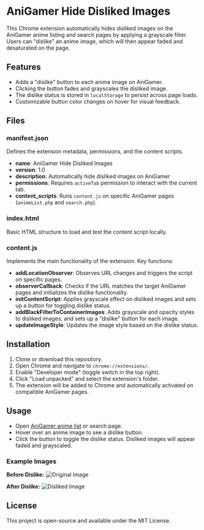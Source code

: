 # AniGamer Hide Disliked Images

This Chrome extension automatically hides disliked images on the AniGamer anime listing and search pages by applying a grayscale filter. Users can "dislike" an anime image, which will then appear faded and desaturated on the page.

## Features

- Adds a "dislike" button to each anime image on AniGamer.
- Clicking the button fades and grayscales the disliked image.
- The dislike status is stored in `localStorage` to persist across page loads.
- Customizable button color changes on hover for visual feedback.

## Files

### manifest.json
Defines the extension metadata, permissions, and the content scripts.

- **name**: AniGamer Hide Disliked Images
- **version**: 1.0
- **description**: Automatically hide disliked images on AniGamer
- **permissions**: Requires `activeTab` permission to interact with the current tab.
- **content_scripts**: Runs `content.js` on specific AniGamer pages (`animeList.php` and `search.php`).

### index.html
Basic HTML structure to load and test the content script locally.

### content.js
Implements the main functionality of the extension. Key functions:

- **addLocationObserver**: Observes URL changes and triggers the script on specific pages.
- **observerCallback**: Checks if the URL matches the target AniGamer pages and initializes the dislike functionality.
- **initContentScript**: Applies grayscale effect on disliked images and sets up a button for toggling dislike status.
- **addBlackFilterToContainerImages**: Adds grayscale and opacity styles to disliked images, and sets up a "dislike" button for each image.
- **updateImageStyle**: Updates the image style based on the dislike status.

## Installation

1. Clone or download this repository.
2. Open Chrome and navigate to `chrome://extensions/`.
3. Enable "Developer mode" (toggle switch in the top right).
4. Click "Load unpacked" and select the extension's folder.
5. The extension will be added to Chrome and automatically activated on compatible AniGamer pages.

## Usage

- Open [AniGamer anime list](https://ani.gamer.com.tw/animeList.php) or search page.
- Hover over an anime image to see a dislike button.
- Click the button to toggle the dislike status. Disliked images will appear faded and grayscaled.

### Example Images

**Before Dislike:**
![Original Image](https://i.imgur.com/OjnPAUj.png)

**After Dislike:**
![Disliked Image](https://i.imgur.com/qXRlIfF.png)

## License

This project is open-source and available under the MIT License.
